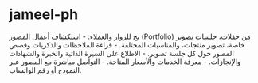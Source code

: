 # jameel-ph
يح للزوار والعملاء:  - استكشاف أعمال المصور (Portfolio) من حفلات، جلسات تصوير خاصة، تصوير منتجات، والمناسبات المختلفة. - قراءة الملاحظات والذكريات وقصص المصور حول كل جلسة تصوير. - الاطلاع على السيرة الذاتية والخبرة والشهادات والإنجازات. - معرفة الخدمات والأسعار المتاحة. - التواصل مباشرة مع المصور عبر النموذج أو رقم الواتساب.
